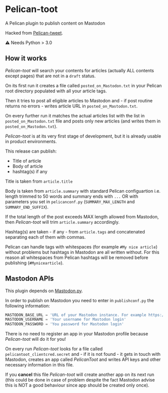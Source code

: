 # Pelican-toot

A Pelican plugin to publish content on Mastodon

Hacked from [Pelican-tweet](https://github.com/mpaglia0/Pelican-tweet).

:warning: Needs Python > 3.0

## How it works

*Pelican-toot* will search your contents for articles (actually ALL contents except pages) that are not in a `draft` status.

On its first run it creates a file called `posted_on_Mastodon.txt` in your Pelican root directory populated with all your article tags.

Then it tries to post all eligible articles to Mastodon and - if post routine returns no errors - writes article URL in `posted_on_Mastodon.txt`.

On every further run it matches the actual articles list with the list in `posted_on_Mastodon.txt` file and posts only new articles (and writes them in `posted_on_Mastodon.txt`).

*Pelican-toot* is at its very first stage of development, but it is already usable in product environments.

This release can publish:

- Title of article
- Body of article
- hashtag(s) if any

Title is taken from `article.title`

Body is taken from `article.summary` with standard Pelican configuartion i.e. length trimmed to 50 words and summary ends with `...` OR with parameters you set in `pelicanconf.py` (`SUMMARY_MAX_LENGTH` and `SUMMARY_END_SUFFIX`).

If the total length of the post exceeds MAX length allowed from Mastodon, then *Pelican-toot* will trim `article.summary` accordingly.

Hashtag(s) are taken - if any - from `article.tags` and concatenated separating each of them with commas.

Pelican can handle tags with whitespaces (for example `#My nice article`) without problems but hashtags in Mastodon are all written without. For this reason all whitespaces from Pelican hashtags will be removed before publishing (`#Mynicearticle`).

## Mastodon APIs

This plugin depends on [Mastodon.py](https://github.com/halcy/Mastodon.py).

In order to publish on Mastodon you need to enter in `publishconf.py` the following information:

``` python
MASTODON_BASE_URL = 'URL of your Mastodon instance. For example https://mastodon.social'
MASTODON_USERNAME = 'Your username for Mastodon login'
MASTODON_PASSWORD = 'You password for Mastodon login'
```
There is no need to register an app in your Mastodon profile because *Pelican-toot* will do it for you!

On every run *Pelican-toot* looks for a file called `pelicantoot_clientcred.secret` and - if it is not found - it gets in touch with Mastodon, creates an app called *PelicanToot* and writes API keys and other necessary information in this file.

If you **cancel** this file *Pelican-toot* will create another app on its next run (this could be done in case of problem despite the fact Mastodon advise this is NOT a good behaviour since app should be created only once).
